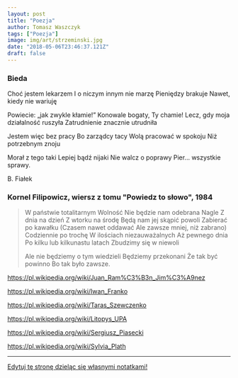 ```yaml
---
layout: post
title: "Poezja"
author: Tomasz Waszczyk
tags: ["Poezja"]
image: img/art/strzeminski.jpg
date: "2018-05-06T23:46:37.121Z"
draft: false
---
```


### Bieda

Choć jestem lekarzem
I o niczym innym nie marzę
Pieniędzy brakuje
Nawet, kiedy nie wariuję

Powiecie: „jak zwykle kłamie!”
Konowale bogaty, Ty chamie!
Lecz, gdy moja działalność ruszyła
Zatrudnienie znacznie utrudniła

Jestem więc bez pracy
Bo zarządcy tacy
Wolą pracować w spokoju
Niż potrzebnym znoju

Morał z tego taki
Lepiej bądź nijaki
Nie walcz o poprawy
Pier... wszystkie sprawy.

B. Fiałek

### Kornel Filipowicz, wiersz z tomu "Powiedz to słowo", 1984

> W państwie totalitarnym
> Wolność
> Nie będzie nam odebrana
> Nagle
> Z dnia na dzień
> Z wtorku na środę
> Będą nam jej skąpić powoli
> Zabierać po kawałku
> (Czasem nawet oddawać
> Ale zawsze mniej, niż zabrano)
> Codziennie po trochę
> W ilościach niezauważalnych
> Aż pewnego dnia
> Po kilku lub kilkunastu latach
> Zbudzimy się w niewoli
>
> Ale nie będziemy o tym wiedzieli
> Będziemy przekonani
> Że tak być powinno
> Bo tak było zawsze.

<https://pl.wikipedia.org/wiki/Juan_Ram%C3%B3n_Jim%C3%A9nez>

https://pl.wikipedia.org/wiki/Iwan_Franko

https://pl.wikipedia.org/wiki/Taras_Szewczenko

https://pl.wikipedia.org/wiki/Litopys_UPA

https://pl.wikipedia.org/wiki/Sergiusz_Piasecki

https://pl.wikipedia.org/wiki/Sylvia_Plath

---

<a href="https://github.com/TomaszWaszczyk/historia.waszczyk.com/edit/master/src/content/poezja.md" target="_blank">Edytuj tę stronę dzieląc się własnymi notatkami!</a>
